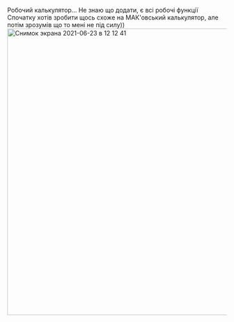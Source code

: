 Робочий калькулятор...
Не знаю що додати, є всі робочі функції
Спочатку хотів зробити щось схоже на МАК'овський калькулятор, але потім зрозумів що то мені не під силу))
<img width="658" alt="Снимок экрана 2021-06-23 в 12 12 41" src="https://user-images.githubusercontent.com/53116272/123070317-51b63300-d41c-11eb-97ac-ed95328ccafd.png">
